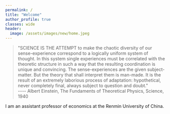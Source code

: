 ```yaml
---
permalink: /
title: "Welcome"
author_profile: true
classes: wide
header:
  image: /assets/images/new/home.jpeg
---
```


>"SCIENCE IS THE ATTEMPT to make the chaotic diversity of our sense-experience correspond to a logically uniform system of thought. In this system single experiences must be correlated with the theoretic structure in such a way that the resulting coordination is unique and convincing. The sense-experiences are the given subject-matter. But the theory that shall interpret them is man-made. It is the result of an extremely laborious process of adaptation: hypothetical, never completely final, always subject to question and doubt."  
   ---- Albert Einstein, The Fundaments of Theoretical Physics, Science, 1940

I am an assistant professor of economics at the Renmin University of China.
